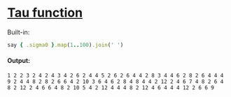 [1]: https://rosettacode.org/wiki/Tau_function

# [Tau function][1]

Built-in:

```ruby
say { .sigma0 }.map(1..100).join(' ')
```

#### Output:
```
1 2 2 3 2 4 2 4 3 4 2 6 2 4 4 5 2 6 2 6 4 4 2 8 3 4 4 6 2 8 2 6 4 4 4 9 2 4 4 8 2 8 2 6 6 4 2 10 3 6 4 6 2 8 4 8 4 4 2 12 2 4 6 7 4 8 2 6 4 8 2 12 2 4 6 6 4 8 2 10 5 4 2 12 4 4 4 8 2 12 4 6 4 4 4 12 2 6 6 9
```
